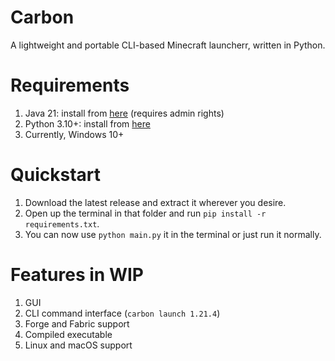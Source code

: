 # Carbon
A lightweight and portable CLI-based Minecraft launcherr, written in Python.

# Requirements
1. Java 21: install from [here](https://download.bell-sw.com/java/21.0.5+11/bellsoft-jdk21.0.5+11-windows-amd64.msi) (requires admin rights)
2. Python 3.10+: install from [here](https://www.python.org/downloads/)
3. Currently, Windows 10+

# Quickstart
1. Download the latest release and extract it wherever you desire.
2. Open up the terminal in that folder and run
``pip install -r requirements.txt``.
3. You can now use ``python main.py`` it in the terminal or just run it normally.

# Features in WIP
1. GUI
2. CLI command interface (``carbon launch 1.21.4``)
3. Forge and Fabric support
4. Compiled executable
5. Linux and macOS support

